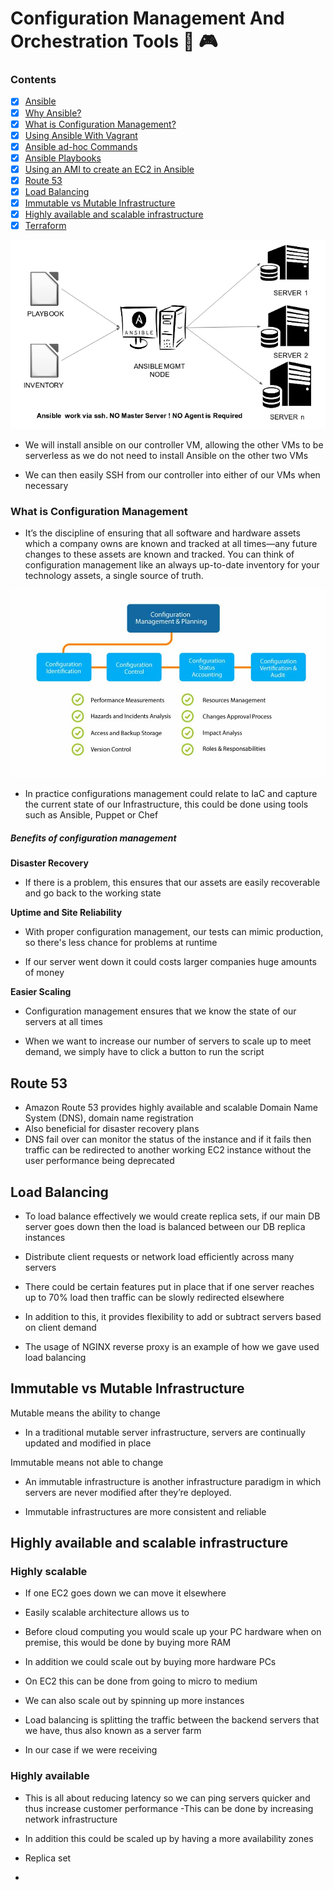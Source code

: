 # Configuration Management And Orchestration Tools :memo: :video_game:


### Contents

- [x] [Ansible](Ansible-Introduction.md)
- [x] [Why Ansible?](Ansible-Introduction.md)
- [x] [What is Configuration Management?](#what-is-configuration-management)
- [x] [Using Ansible With Vagrant](Ansible-With-Vagrant.md)
- [x] [Ansible ad-hoc Commands](Ansible-Ad-hoc-Commands.md)
- [x] [Ansible Playbooks](Ansible-Playbooks.md)
- [x] [Using an AMI to create an EC2 in Ansible](Using-an-AMI-to-create-an-EC2-in-Ansible.md)
- [x] [Route 53](#Route-53)
- [x] [Load Balancing](#Load-Balancing)
- [x] [Immutable vs Mutable Infrastructure](#Immutable-vs-Mutable-Infrastructure)
- [x] [Highly available and scalable infrastructure](#Highly-available-and-scalable-infrastructure)
- [x] [Terraform](#Terraform-Introduction.md)

![](/images/Ansible-Controller.png)


- We will install ansible on our controller VM, allowing the other VMs to be
serverless as we do not need to install Ansible on the other two VMs

- We can then easily SSH from our controller into either of our VMs when
necessary



### What is Configuration Management

- It’s the discipline of ensuring that all software and hardware assets which a company owns are known and tracked at all times—any future changes to these assets are known and tracked. You can think of configuration management like an always up-to-date inventory for your technology assets, a single source of truth.

![](/images/Configuration-Management.jpg)


- In practice configurations management could relate to IaC and capture the current
state of our Infrastructure, this could be done using tools such as Ansible, Puppet
or Chef


##### Benefits of configuration management

**Disaster Recovery**

- If there is a problem, this ensures that our assets are easily recoverable and go
back to the working state

**Uptime and Site Reliability**

- With proper configuration management, our tests can mimic production, so there's
less chance for problems at runtime

- If our server went down it could costs larger companies huge amounts of money

**Easier Scaling**

- Configuration management ensures that we know the state of our servers at all times

- When we want to increase our number of servers to scale up to meet demand, we simply
have to click a button to run the script


## Route 53

- Amazon Route 53 provides highly available and scalable Domain Name System (DNS), domain name registration
- Also beneficial for disaster recovery plans
- DNS fail over can monitor the status of the instance and if it fails then traffic can be redirected to another
working EC2 instance without the user performance being deprecated

## Load Balancing

- To load balance effectively we would create replica sets, if our main DB server
goes down then the load is balanced between our DB replica instances

- Distribute client requests or network load efficiently across many servers
- There could be certain features put in place that if one server reaches up to 70% load
then traffic can be slowly redirected elsewhere
- In addition to this, it provides flexibility to add or subtract servers based on client demand

- The usage of NGINX reverse proxy is an example of how we gave used load balancing

## Immutable vs Mutable Infrastructure

Mutable means the ability to change
- In a traditional mutable server infrastructure, servers are continually updated and modified in place

Immutable means not able to change

- An immutable infrastructure is another infrastructure paradigm in which servers are never modified after they’re deployed.

- Immutable infrastructures are more consistent and reliable

## Highly available and scalable infrastructure

### Highly scalable

- If one EC2 goes down we can move it elsewhere

- Easily scalable architecture allows us to


- Before cloud computing you would scale up your PC hardware when on premise,
this would be done by buying more RAM
- In addition we could scale out by buying more hardware PCs


- On EC2 this can be done from going to micro to medium
- We can also scale out by spinning up more instances

- Load balancing is splitting the traffic between the backend servers that we have,
thus also known as a server farm


- In our case if we were receiving

### Highly available

- This is all about reducing latency so we can ping servers quicker and thus increase customer performance
-This can be done by increasing network infrastructure
- In addition this could be scaled up by having a more availability zones


- Replica set
-
